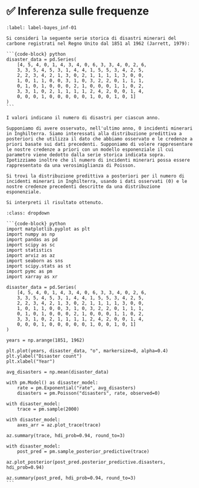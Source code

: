 # ✅ Inferenza sulle frequenze

````{exercise}
:label: label-bayes_inf-01

Si consideri la seguente serie storica di disastri minerari del carbone registrati nel Regno Unito dal 1851 al 1962 (Jarrett, 1979):

```{code-block} python
disaster_data = pd.Series(
    [4, 5, 4, 0, 1, 4, 3, 4, 0, 6, 3, 3, 4, 0, 2, 6,
    3, 3, 5, 4, 5, 3, 1, 4, 4, 1, 5, 5, 3, 4, 2, 5,
    2, 2, 3, 4, 2, 1, 3, 0, 2, 1, 1, 1, 1, 3, 0, 0,
    1, 0, 1, 1, 0, 0, 3, 1, 0, 3, 2, 2, 0, 1, 1, 1,
    0, 1, 0, 1, 0, 0, 0, 2, 1, 0, 0, 0, 1, 1, 0, 2,
    3, 3, 1, 0, 2, 1, 1, 1, 1, 2, 4, 2, 0, 0, 1, 4,
    0, 0, 0, 1, 0, 0, 0, 0, 0, 1, 0, 0, 1, 0, 1]
)
```

I valori indicano il numero di disastri per ciascun anno.

Supponiamo di avere osservato, nell'ultimo anno, 0 incidenti minerari in Inghilterra. Siamo interessati alla distribuzione predittiva a posteriori che utilizza il dato che abbiamo osservato e le credenze a priori basate sui dati precedenti. Supponiamo di volere rappresentare le nostre credenze a priori con un modello esponenziale il cui parametro viene dedotto dalla serie storica indicata sopra. Ipotizziamo inoltre che il numero di incidenti minerari possa essere rappresentato da una verosimiglianza di Poisson.

Si trovi la distribuzione predittiva a posteriori per il numero di incidenti minerari in Inghilterra, usando i dati osservati (0) e le nostre credenze precedenti descritte da una distribuzione esponenziale.

Si interpreti il risultato ottenuto.
````

````{solution} label-bayes_inf-01
:class: dropdown

```{code-block} python
import matplotlib.pyplot as plt
import numpy as np
import pandas as pd
import scipy as sc
import statistics
import arviz as az
import seaborn as sns
import scipy.stats as st
import pymc as pm
import xarray as xr

disaster_data = pd.Series(
    [4, 5, 4, 0, 1, 4, 3, 4, 0, 6, 3, 3, 4, 0, 2, 6,
    3, 3, 5, 4, 5, 3, 1, 4, 4, 1, 5, 5, 3, 4, 2, 5,
    2, 2, 3, 4, 2, 1, 3, 0, 2, 1, 1, 1, 1, 3, 0, 0,
    1, 0, 1, 1, 0, 0, 3, 1, 0, 3, 2, 2, 0, 1, 1, 1,
    0, 1, 0, 1, 0, 0, 0, 2, 1, 0, 0, 0, 1, 1, 0, 2,
    3, 3, 1, 0, 2, 1, 1, 1, 1, 2, 4, 2, 0, 0, 1, 4,
    0, 0, 0, 1, 0, 0, 0, 0, 0, 1, 0, 0, 1, 0, 1]
)

years = np.arange(1851, 1962)

plt.plot(years, disaster_data, "o", markersize=8, alpha=0.4)
plt.ylabel("Disaster count")
plt.xlabel("Year")

avg_disasters = np.mean(disaster_data)

with pm.Model() as disaster_model:
    rate = pm.Exponential("rate", avg_disasters)
    disasters = pm.Poisson("disasters", rate, observed=0)

with disaster_model:
    trace = pm.sample(2000)

with disaster_model:
    axes_arr = az.plot_trace(trace)

az.summary(trace, hdi_prob=0.94, round_to=3)

with disaster_model:
    post_pred = pm.sample_posterior_predictive(trace)

az.plot_posterior(post_pred.posterior_predictive.disasters, hdi_prob=0.94)

az.summary(post_pred, hdi_prob=0.94, round_to=3)
```

````
